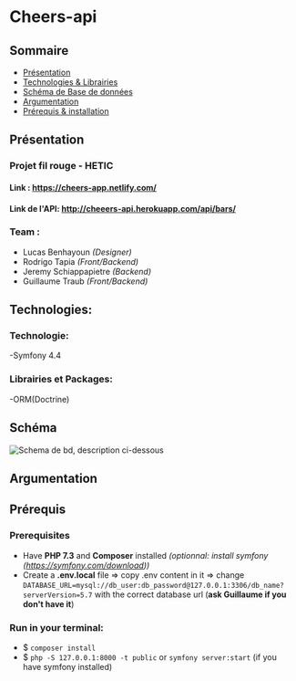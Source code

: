 # Cheers-api

## Sommaire
* [Présentation](#présentation)
* [Technologies & Librairies](#technologies)
* [Schéma de Base de données](#schéma)
* [Argumentation](#argumentation)
* [Prérequis & installation](#prérequis)

## Présentation

### Projet fil rouge - HETIC
#### Link : https://cheers-app.netlify.com/
#### Link de l'API: http://cheeers-api.herokuapp.com/api/bars/

### Team :
- Lucas Benhayoun *(Designer)*
- Rodrigo Tapia *(Front/Backend)*
- Jeremy Schiappapietre *(Backend)*
- Guillaume Traub *(Front/Backend)*

## Technologies:
### Technologie: 
-Symfony 4.4

### Librairies et Packages:
-ORM(Doctrine)

## Schéma
![Schema de bd, description ci-dessous](https://i.ibb.co/jHMDcT3/Untitled.png)

## Argumentation



## Prérequis

### Prerequisites
- Have **PHP 7.3** and **Composer** installed *(optionnal: install symfony (https://symfony.com/download))*
- Create a **.env.local** file => copy .env content in it => change ```DATABASE_URL=mysql://db_user:db_password@127.0.0.1:3306/db_name?serverVersion=5.7``` with the correct database url (**ask Guillaume if you don't have it**)

### Run in your terminal:
- $ ```composer install```
- $ ```php -S 127.0.0.1:8000 -t public``` 
or ```symfony server:start``` (if you have symfony installed)
